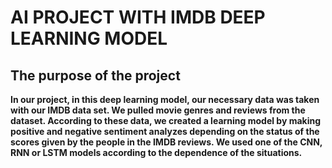 # AI PROJECT WITH IMDB DEEP LEARNING MODEL 

## The purpose of the project

**In our project, in this deep learning model, our necessary data was taken with our IMDB data set. We pulled movie genres and reviews from the dataset. According to these data, we created a learning model by making positive and negative sentiment analyzes depending on the status of the scores given by the people in the IMDB reviews. We used one of the CNN, RNN or LSTM models according to the dependence of the situations.**
